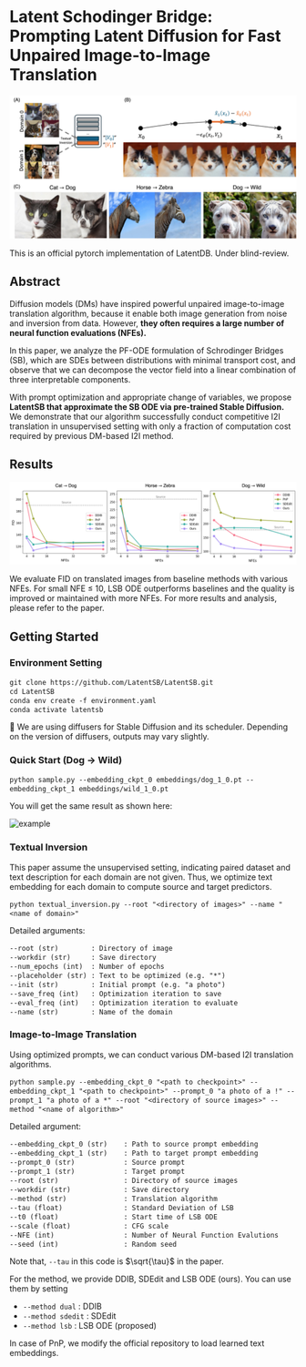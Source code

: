 # Latent Schodinger Bridge: Prompting Latent Diffusion for Fast Unpaired Image-to-Image Translation

![overview](figures/overview.jpg)

This is an official pytorch implementation of LatentDB. Under blind-review.


## Abstract
Diffusion models (DMs) have inspired powerful unpaired image-to-image translation algorithm,
because it enable both image generation from noise and inversion from data.
However, **they often requires a large number of neural function evaluations (NFEs).**

In this paper, we analyze the PF-ODE formulation of Schrodinger Bridges (SB),
which are SDEs between distributions with minimal transport cost, and observe that
we can decompose the vector field into a linear combination of three interpretable components.

With prompt optimization and appropriate change of variables, we propose **LatentSB that approximate the SB ODE via pre-trained Stable Diffusion.**
We demonstrate that our algorithm successfully conduct competitive I2I translation in unsupervised setting
with only a fraction of computation cost required by previous DM-based I2I method.

## Results
![result](figures/nfe_fid.jpg)

We evaluate FID on translated images from baseline methods with various NFEs. For small NFE ≤ 10, LSB ODE outperforms baselines and the quality is improved or maintained with more NFEs. For more results and analysis, please refer to the paper.


## Getting Started

### Environment Setting
```
git clone https://github.com/LatentSB/LatentSB.git
cd LatentSB
conda env create -f environment.yaml
conda activate latentsb
```

📝 We are using diffusers for Stable Diffusion and its scheduler. Depending on the version of diffusers, outputs may vary slightly.

### Quick Start (Dog $\rightarrow$ Wild)
```
python sample.py --embedding_ckpt_0 embeddings/dog_1_0.pt --embedding_ckpt_1 embeddings/wild_1_0.pt
```

You will get the same result as shown here:

![example](figures/example.png)


### Textual Inversion
This paper assume the unsupervised setting, indicating paired dataset and text description for each domain are not given. Thus, we optimize text embedding for each domain to compute source and target predictors.

```
python textual_inversion.py --root "<directory of images>" --name "<name of domain>"
```

Detailed arguments:

```
--root (str)        : Directory of image
--workdir (str)     : Save directory
--num_epochs (int)  : Number of epochs
--placeholder (str) : Text to be optimized (e.g. "*")
--init (str)        : Initial prompt (e.g. "a photo")
--save_freq (int)   : Optimization iteration to save
--eval_freq (int)   : Optimization iteration to evaluate
--name (str)        : Name of the domain
```

### Image-to-Image Translation

Using optimized prompts, we can conduct various DM-based I2I translation algorithms.

```
python sample.py --embedding_ckpt_0 "<path to checkpoint>" --embedding_ckpt_1 "<path to checkpoint>" --prompt_0 "a photo of a !" --prompt_1 "a photo of a *" --root "<directory of source images>" --method "<name of algorithm>"
```


Detailed argument:
```
--embedding_ckpt_0 (str)    : Path to source prompt embedding
--embedding_ckpt_1 (str)    : Path to target prompt embedding
--prompt_0 (str)            : Source prompt 
--prompt_1 (str)            : Target prompt
--root (str)                : Directory of source images
--workdir (str)             : Save directory
--method (str)              : Translation algorithm
--tau (float)               : Standard Deviation of LSB
--t0 (float)                : Start time of LSB ODE
--scale (float)             : CFG scale
--NFE (int)                 : Number of Neural Function Evalutions
--seed (int)                : Random seed
```

Note that, `--tau` in this code is $\sqrt{\tau}$ in the paper.

For the method, we provide DDIB, SDEdit and LSB ODE (ours).
You can use them by setting
- `--method dual` : DDIB
- `--method sdedit` : SDEdit
- `--method lsb` : LSB ODE (proposed)

In case of PnP, we modify the official repository to load learned text embeddings.

